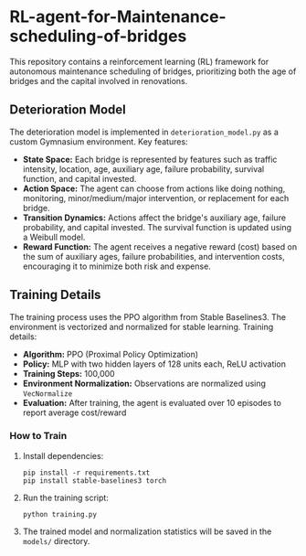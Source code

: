
# RL-agent-for-Maintenance-scheduling-of-bridges

This repository contains a reinforcement learning (RL) framework for autonomous maintenance scheduling of bridges, prioritizing both the age of bridges and the capital involved in renovations.

## Deterioration Model
The deterioration model is implemented in `deterioration_model.py` as a custom Gymnasium environment. Key features:

- **State Space:** Each bridge is represented by features such as traffic intensity, location, age, auxiliary age, failure probability, survival function, and capital invested.
- **Action Space:** The agent can choose from actions like doing nothing, monitoring, minor/medium/major intervention, or replacement for each bridge.
- **Transition Dynamics:** Actions affect the bridge's auxiliary age, failure probability, and capital invested. The survival function is updated using a Weibull model.
- **Reward Function:** The agent receives a negative reward (cost) based on the sum of auxiliary ages, failure probabilities, and intervention costs, encouraging it to minimize both risk and expense.

## Training Details
The training process uses the PPO algorithm from Stable Baselines3. The environment is vectorized and normalized for stable learning. Training details:

- **Algorithm:** PPO (Proximal Policy Optimization)
- **Policy:** MLP with two hidden layers of 128 units each, ReLU activation
- **Training Steps:** 100,000
- **Environment Normalization:** Observations are normalized using `VecNormalize`
- **Evaluation:** After training, the agent is evaluated over 10 episodes to report average cost/reward

### How to Train
1. Install dependencies:
	```
	pip install -r requirements.txt
	pip install stable-baselines3 torch
	```
2. Run the training script:
	```
	python training.py
	```
3. The trained model and normalization statistics will be saved in the `models/` directory.

